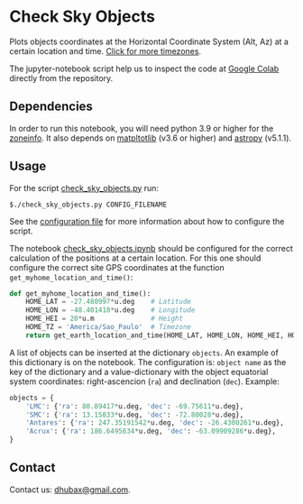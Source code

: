 Check Sky Objects
=================

Plots objects coordinates at the Horizontal Coordinate System (Alt, Az) at a certain location and time. [Click for more timezones](https://en.wikipedia.org/wiki/List_of_tz_database_time_zones).

The jupyter-notebook script help us to inspect the code at [Google Colab](https://colab.research.google.com/github/elacerda/check_sky_objects/blob/main/check_sky_objects.ipynb) directly from the repository.

Dependencies
------------

In order to run this notebook, you will need python 3.9 or higher for the [zoneinfo](https://docs.python.org/3/library/zoneinfo.html). It also depends on [matpltotlib](https://matplotlib.org/) (v3.6 or higher) and [astropy](https://www.astropy.org/) (v5.1.1).

Usage
-----

For the script [check_sky_objects.py](check_sky_objects.py) run:

    $./check_sky_objects.py CONFIG_FILENAME
    

See the [configuration file](config.ini) for more information about how to configure the script.

The notebook [check_sky_objects.ipynb](check_sky_objects.ipynb) should be configured for the correct calculation of the positions at a certain location. For this one should configure the correct site GPS coordinates at the function `get_myhome_location_and_time()`:

```python
def get_myhome_location_and_time():
    HOME_LAT = -27.480997*u.deg    # Latitude
    HOME_LON = -48.401418*u.deg    # Longitude
    HOME_HEI = 20*u.m              # Height
    HOME_TZ = 'America/Sao_Paulo'  # Timezone
    return get_earth_location_and_time(HOME_LAT, HOME_LON, HOME_HEI, HOME_TZ)
```

A list of objects can be inserted at the dictionary `objects`. An example of this dictionary is on the notebook. The configuration is: `object name` as the key of the dictionary and a value-dictionary with the object equatorial system coordinates: right-ascencion (`ra`) and declination (`dec`). Example:

```python
objects = {
    'LMC': {'ra': 80.89417*u.deg, 'dec': -69.75611*u.deg},
    'SMC': {'ra': 13.15833*u.deg, 'dec': -72.80028*u.deg},
    'Antares': {'ra': 247.35191542*u.deg, 'dec': -26.4300261*u.deg},
    'Acrux': {'ra': 186.6495634*u.deg, 'dec': -63.09909286*u.deg},    
}
```

Contact
-------
	
Contact us: [dhubax@gmail.com](mailto:dhubax@gmail.com).